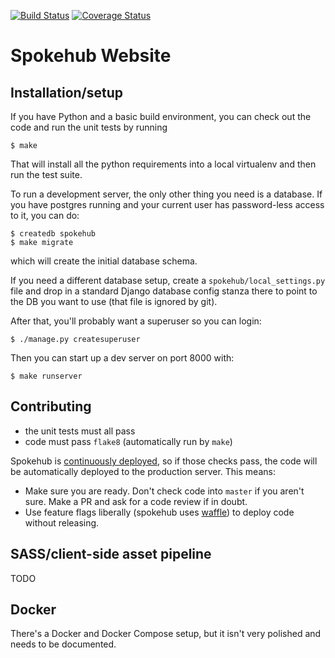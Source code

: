 [![Build Status](https://travis-ci.org/thraxil/spokehub.svg?branch=master)](https://travis-ci.org/thraxil/spokehub)
[![Coverage Status](https://coveralls.io/repos/github/thraxil/spokehub/badge.svg?branch=master)](https://coveralls.io/github/thraxil/spokehub?branch=master)

# Spokehub Website

## Installation/setup

If you have Python and a basic build environment, you can check out
the code and run the unit tests by running

```
$ make
```

That will install all the python requirements into a local virtualenv
and then run the test suite.

To run a development server, the only other thing you need is a
database. If you have postgres running and your current user has
password-less access to it, you can do:

```
$ createdb spokehub
$ make migrate
```

which will create the initial database schema.

If you need a different database setup, create a
`spokehub/local_settings.py` file and drop in a standard Django
database config stanza there to point to the DB you want to use (that
file is ignored by git).

After that, you'll probably want a superuser so you can login:

```
$ ./manage.py createsuperuser
```

Then you can start up a dev server on port 8000 with:

```
$ make runserver
```

## Contributing

* the unit tests must all pass
* code must pass `flake8` (automatically run by `make`)

Spokehub is
[continuously deployed](https://www.thoughtworks.com/continuous-delivery),
so if those checks pass, the code will be automatically deployed to
the production server. This means:

* Make sure you are ready. Don't check code into `master` if you
  aren't sure. Make a PR and ask for a code review if in doubt.
* Use feature flags liberally (spokehub uses
  [waffle](http://waffle.readthedocs.io/)) to deploy code without
  releasing.
  
## SASS/client-side asset pipeline

TODO

## Docker

There's a Docker and Docker Compose setup, but it isn't very polished
and needs to be documented.

